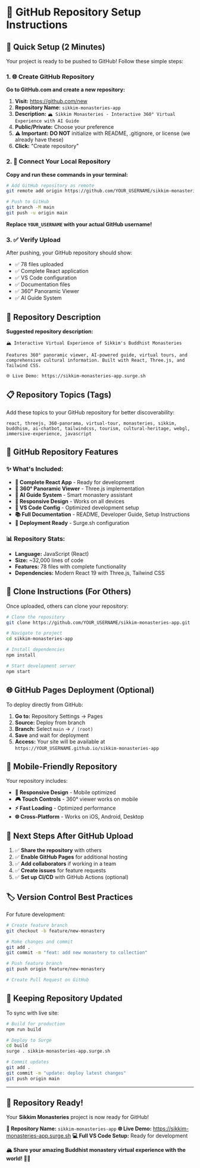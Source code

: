 # 📂 GitHub Repository Setup Instructions

## 🎯 Quick Setup (2 Minutes)

Your project is ready to be pushed to GitHub! Follow these simple steps:

### 1. 🌐 Create GitHub Repository

**Go to GitHub.com and create a new repository:**

1. **Visit:** https://github.com/new
2. **Repository Name:** `sikkim-monasteries-app`
3. **Description:** `🏔️ Sikkim Monasteries - Interactive 360° Virtual Experience with AI Guide`
4. **Public/Private:** Choose your preference
5. **⚠️ Important:** **DO NOT** initialize with README, .gitignore, or license (we already have these)
6. **Click:** "Create repository"

### 2. 🔗 Connect Your Local Repository

**Copy and run these commands in your terminal:**

```bash
# Add GitHub repository as remote
git remote add origin https://github.com/YOUR_USERNAME/sikkim-monasteries-app.git

# Push to GitHub
git branch -M main
git push -u origin main
```

**Replace `YOUR_USERNAME` with your actual GitHub username!**

### 3. ✅ Verify Upload

After pushing, your GitHub repository should show:
- ✅ 78 files uploaded
- ✅ Complete React application
- ✅ VS Code configuration
- ✅ Documentation files
- ✅ 360° Panoramic Viewer
- ✅ AI Guide System

## 🎨 Repository Description

**Suggested repository description:**
```
🏔️ Interactive Virtual Experience of Sikkim's Buddhist Monasteries

Features 360° panoramic viewer, AI-powered guide, virtual tours, and comprehensive cultural information. Built with React, Three.js, and Tailwind CSS.

🌐 Live Demo: https://sikkim-monasteries-app.surge.sh
```

## 📋 Repository Topics (Tags)

Add these topics to your GitHub repository for better discoverability:

```
react, threejs, 360-panorama, virtual-tour, monasteries, sikkim, buddhism, ai-chatbot, tailwindcss, tourism, cultural-heritage, webgl, immersive-experience, javascript
```

## 🌟 GitHub Repository Features

### ✨ What's Included:
- **📁 Complete React App** - Ready for development
- **🎪 360° Panoramic Viewer** - Three.js implementation
- **🤖 AI Guide System** - Smart monastery assistant
- **📱 Responsive Design** - Works on all devices
- **🔧 VS Code Config** - Optimized development setup
- **📚 Full Documentation** - README, Developer Guide, Setup Instructions
- **🚀 Deployment Ready** - Surge.sh configuration

### 📊 Repository Stats:
- **Language:** JavaScript (React)
- **Size:** ~32,000 lines of code
- **Features:** 78 files with complete functionality
- **Dependencies:** Modern React 19 with Three.js, Tailwind CSS

## 🔧 Clone Instructions (For Others)

Once uploaded, others can clone your repository:

```bash
# Clone the repository
git clone https://github.com/YOUR_USERNAME/sikkim-monasteries-app.git

# Navigate to project
cd sikkim-monasteries-app

# Install dependencies
npm install

# Start development server
npm start
```

## 🌐 GitHub Pages Deployment (Optional)

To deploy directly from GitHub:

1. **Go to:** Repository Settings → Pages
2. **Source:** Deploy from branch
3. **Branch:** Select `main` → `/ (root)`
4. **Save** and wait for deployment
5. **Access:** Your site will be available at `https://YOUR_USERNAME.github.io/sikkim-monasteries-app`

## 📱 Mobile-Friendly Repository

Your repository includes:
- **📱 Responsive Design** - Mobile optimized
- **🎮 Touch Controls** - 360° viewer works on mobile
- **⚡ Fast Loading** - Optimized performance
- **🌐 Cross-Platform** - Works on iOS, Android, Desktop

## 🎯 Next Steps After GitHub Upload

1. ✅ **Share the repository** with others
2. ✅ **Enable GitHub Pages** for additional hosting
3. ✅ **Add collaborators** if working in a team
4. ✅ **Create issues** for feature requests
5. ✅ **Set up CI/CD** with GitHub Actions (optional)

## 🏷️ Version Control Best Practices

For future development:

```bash
# Create feature branch
git checkout -b feature/new-monastery

# Make changes and commit
git add .
git commit -m "feat: add new monastery to collection"

# Push feature branch
git push origin feature/new-monastery

# Create Pull Request on GitHub
```

## 🔄 Keeping Repository Updated

To sync with live site:

```bash
# Build for production
npm run build

# Deploy to Surge
cd build
surge . sikkim-monasteries-app.surge.sh

# Commit updates
git add .
git commit -m "update: deploy latest changes"
git push origin main
```

---

## 🎉 Repository Ready!

Your **Sikkim Monasteries** project is now ready for GitHub! 

**📂 Repository Name:** `sikkim-monasteries-app`
**🌐 Live Demo:** https://sikkim-monasteries-app.surge.sh
**💻 Full VS Code Setup:** Ready for development

**🏔️ Share your amazing Buddhist monastery virtual experience with the world! 🙏✨**
